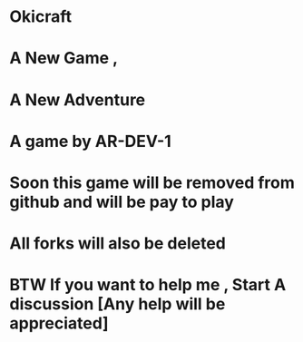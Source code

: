 # Okicraft
# A New Game ,
# A New Adventure
# A game by AR-DEV-1 
# Soon this game will be removed from github and will be pay to play
# All forks will also be deleted

# BTW If you want to help me , Start A discussion [Any help will be appreciated]
